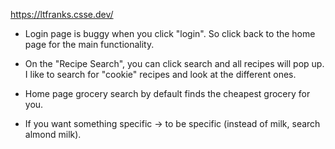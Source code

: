 https://ltfranks.csse.dev/ 

- Login page is buggy when you click "login". So click back to the home page for the main functionality.
- On the "Recipe Search", you can click search and all recipes will pop up.
  I like to search for "cookie" recipes and look at the different ones.

- Home page grocery search by default finds the cheapest grocery for you.
- If you want something specific -> to be specific (instead of milk, search almond milk).
